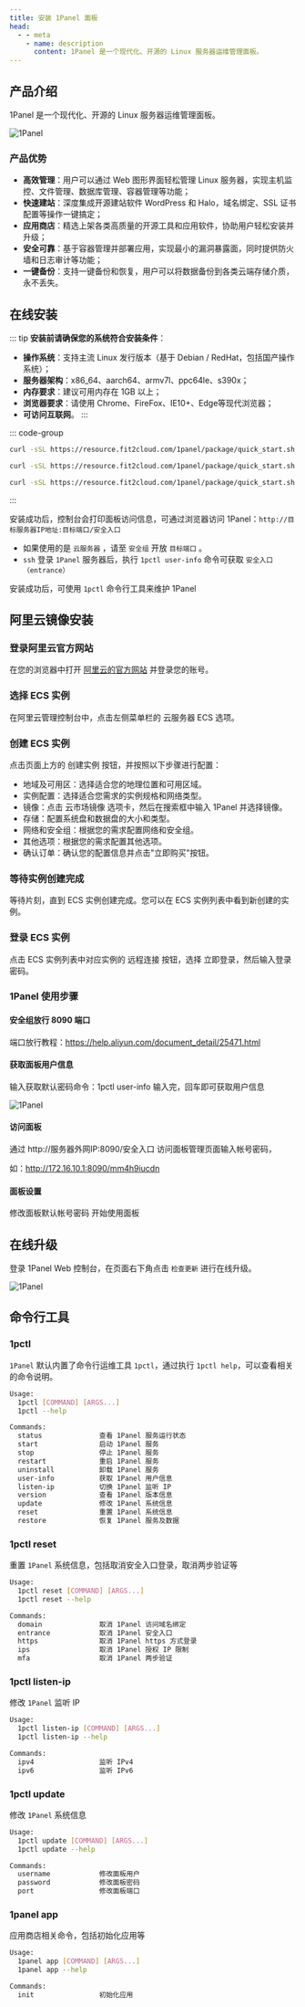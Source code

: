 ```yaml
---
title: 安装 1Panel 面板
head:
  - - meta
    - name: description
      content: 1Panel 是一个现代化、开源的 Linux 服务器运维管理面板。
---
```


## 产品介绍

1Panel 是一个现代化、开源的 Linux 服务器运维管理面板。

![1Panel](https://i.theojs.cn/docs/overview.png '1Panel - 服务器运维管理面板')

### 产品优势

- **高效管理**：用户可以通过 Web 图形界面轻松管理 Linux 服务器，实现主机监控、文件管理、数据库管理、容器管理等功能；
- **快速建站**：深度集成开源建站软件 WordPress 和 Halo，域名绑定、SSL 证书配置等操作一键搞定；
- **应用商店**：精选上架各类高质量的开源工具和应用软件，协助用户轻松安装并升级；
- **安全可靠**：基于容器管理并部署应用，实现最小的漏洞暴露面，同时提供防火墙和日志审计等功能；
- **一键备份**：支持一键备份和恢复，用户可以将数据备份到各类云端存储介质，永不丢失。

## 在线安装

::: tip **安装前请确保您的系统符合安装条件**：

- **操作系统**：支持主流 Linux 发行版本（基于 Debian / RedHat，包括国产操作系统）；
- **服务器架构**：x86_64、aarch64、armv7l、ppc64le、s390x；
- **内存要求**：建议可用内存在 1GB 以上；
- **浏览器要求**：请使用 Chrome、FireFox、IE10+、Edge等现代浏览器；
- **可访问互联网**。
  :::

::: code-group

```sh [RedHat / CentOS]
curl -sSL https://resource.fit2cloud.com/1panel/package/quick_start.sh -o quick_start.sh && sh quick_start.sh
```

```sh [Ubuntu]
curl -sSL https://resource.fit2cloud.com/1panel/package/quick_start.sh -o quick_start.sh && sudo bash quick_start.sh
```

```sh [Debian]
curl -sSL https://resource.fit2cloud.com/1panel/package/quick_start.sh -o quick_start.sh && bash quick_start.sh
```

:::

<Links
  :items="[
    {
      name: '1Panel GitHub release',
      desc: '现代化、开源的 Linux 服务器运维管理面板。',
      image: 'https://www.1panel.wiki/favicon.png',
      link: 'https://github.com/1Panel-dev/1Panel/releases'
    }
  ]"
/>

安装成功后，控制台会打印面板访问信息，可通过浏览器访问 1Panel：`http://目标服务器IP地址:目标端口/安全入口`

- 如果使用的是 `云服务器` ，请至 `安全组` 开放 `目标端口` 。
- `ssh` 登录 `1Panel` 服务器后，执行 `1pctl user-info` 命令可获取 `安全入口（entrance）`

安装成功后，可使用 `1pctl` 命令行工具来维护 1Panel

## 阿里云镜像安装

### 登录阿里云官方网站

在您的浏览器中打开 [阿里云的官方网站](https://www.aliyun.com) 并登录您的账号。

### 选择 ECS 实例

在阿里云管理控制台中，点击左侧菜单栏的 云服务器 ECS 选项。

### 创建 ECS 实例

点击页面上方的 创建实例 按钮，并按照以下步骤进行配置：

- 地域及可用区：选择适合您的地理位置和可用区域。
- 实例配置：选择适合您需求的实例规格和网络类型。
- 镜像：点击 云市场镜像 选项卡，然后在搜索框中输入 1Panel 并选择镜像。
- 存储：配置系统盘和数据盘的大小和类型。
- 网络和安全组：根据您的需求配置网络和安全组。
- 其他选项：根据您的需求配置其他选项。
- 确认订单：确认您的配置信息并点击"立即购买"按钮。

### 等待实例创建完成

等待片刻，直到 ECS 实例创建完成。您可以在 ECS 实例列表中看到新创建的实例。

### 登录 ECS 实例

点击 ECS 实例列表中对应实例的 远程连接 按钮，选择 立即登录，然后输入登录密码。

### 1Panel 使用步骤

#### 安全组放行 8090 端口

端口放行教程：https://help.aliyun.com/document_detail/25471.html

#### 获取面板用户信息

输入获取默认密码命令：1pctl user-info
输入完，回车即可获取用户信息

![1Panel](https://i.theojs.cn/docs/%25E7%2594%25A8%25E6%2588%25B7%25E4%25BF%25A1%25E6%2581%25AF.png '获取面板用户信息')

#### 访问面板

通过 http://服务器外网IP:8090/安全入口 访问面板管理页面输入帐号密码，

如：http://172.16.10.1:8090/mm4h9iucdn

#### 面板设置

修改面板默认帐号密码
开始使用面板

## 在线升级

登录 1Panel Web 控制台，在页面右下角点击 `检查更新` 进行在线升级。

![1Panel](https://i.theojs.cn/docs/%25E6%25A3%2580%25E6%259F%25A5%25E6%259B%25B4%25E6%2596%25B0.png '在线升级')

## 命令行工具

### 1pctl

`1Panel` 默认内置了命令行运维工具 `1pctl`，通过执行 `1pctl help`，可以查看相关的命令说明。

```sh
Usage:
  1pctl [COMMAND] [ARGS...]
  1pctl --help

Commands:
  status              查看 1Panel 服务运行状态
  start               启动 1Panel 服务
  stop                停止 1Panel 服务
  restart             重启 1Panel 服务
  uninstall           卸载 1Panel 服务
  user-info           获取 1Panel 用户信息
  listen-ip           切换 1Panel 监听 IP
  version             查看 1Panel 版本信息
  update              修改 1Panel 系统信息
  reset               重置 1Panel 系统信息
  restore             恢复 1Panel 服务及数据
```

### 1pctl reset

重置 `1Panel` 系统信息，包括取消安全入口登录，取消两步验证等

```sh
Usage:
  1pctl reset [COMMAND] [ARGS...]
  1pctl reset --help

Commands:
  domain              取消 1Panel 访问域名绑定
  entrance            取消 1Panel 安全入口
  https               取消 1Panel https 方式登录
  ips                 取消 1Panel 授权 IP 限制
  mfa                 取消 1Panel 两步验证
```

### 1pctl listen-ip

修改 `1Panel` 监听 IP

```sh
Usage:
  1pctl listen-ip [COMMAND] [ARGS...]
  1pctl listen-ip --help

Commands:
  ipv4                监听 IPv4
  ipv6                监听 IPv6
```

### 1pctl update

修改 `1Panel` 系统信息

```sh
Usage:
  1pctl update [COMMAND] [ARGS...]
  1pctl update --help

Commands:
  username            修改面板用户
  password            修改面板密码
  port                修改面板端口
```

### 1panel app

应用商店相关命令，包括初始化应用等

```sh
Usage:
  1panel app [COMMAND] [ARGS...]
  1panel app --help

Commands:
  init                初始化应用
```
